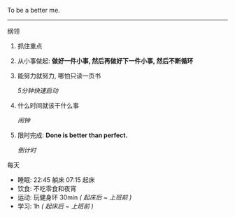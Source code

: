 To be a better me.

---

纲领

1.  抓住重点

1.  从小事做起: **做好一件小事, 然后再做好下一件小事, 然后不断循环**

1.  能努力就努力, 哪怕只读一页书

    _5分钟快速启动_

1.  什么时间就该干什么事

    _闹钟_

1.  限时完成: **Done is better than perfect.**

    _倒计时_

每天

- 睡眠: 22:45 躺床 07:15 起床
- 饮食: 不吃零食和夜宵
- 运动: 玩健身环 30min _( 起床后 ~ 上班前 )_
- 学习: 1h _( 起床后 ~ 上班前 )_
